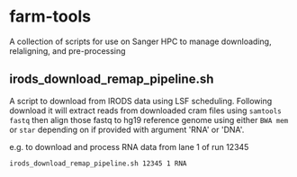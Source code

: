 # farm-tools
A collection of scripts for use on Sanger HPC to manage downloading, relaligning, and pre-processing


## irods_download_remap_pipeline.sh
A script to download from IRODS data using LSF scheduling.
Following download it will extract reads from downloaded cram files using `samtools fastq` then align those
fastq to hg19 reference genome using either `BWA mem` or `star` depending on if provided with argument 'RNA' or 'DNA'.

e.g. to download and process RNA data from lane 1 of run 12345 
```
irods_download_remap_pipeline.sh 12345 1 RNA
```
